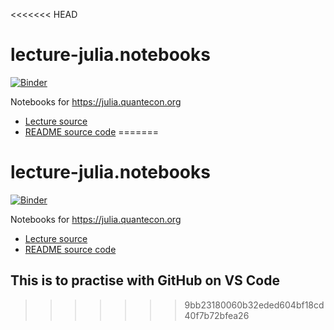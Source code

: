 <<<<<<< HEAD
# lecture-julia.notebooks

[![Binder](https://mybinder.org/badge_logo.svg)](https://mybinder.org/v2/gh/QuantEcon/lecture-julia.notebooks/main)

Notebooks for https://julia.quantecon.org

- [Lecture source](https://github.com/QuantEcon/lecture-julia.myst)
- [README source code](https://github.com/QuantEcon/lecture-julia.myst/blob/main/_notebook_repo/README.md) 
=======
# lecture-julia.notebooks

[![Binder](https://mybinder.org/badge_logo.svg)](https://mybinder.org/v2/gh/QuantEcon/lecture-julia.notebooks/main)

Notebooks for https://julia.quantecon.org

- [Lecture source](https://github.com/QuantEcon/lecture-julia.myst)
- [README source code](https://github.com/QuantEcon/lecture-julia.myst/blob/main/_notebook_repo/README.md) 

##  This is to practise with GitHub on VS Code
>>>>>>> 9bb23180060b32eded604bf18cd40f7b72bfea26
